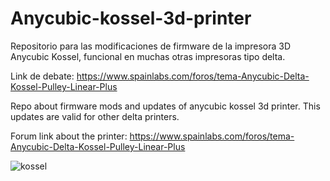 # Anycubic-kossel-3d-printer
Repositorio para las modificaciones de firmware de la impresora 3D Anycubic Kossel, funcional en muchas otras impresoras tipo delta.

Link de debate: https://www.spainlabs.com/foros/tema-Anycubic-Delta-Kossel-Pulley-Linear-Plus

Repo about firmware mods and updates of anycubic kossel 3d printer. This updates are valid for other delta printers.

Forum link about the printer: https://www.spainlabs.com/foros/tema-Anycubic-Delta-Kossel-Pulley-Linear-Plus

![kossel](https://user-images.githubusercontent.com/4805360/28981250-48c9d42e-7951-11e7-886e-67391d3cf304.jpg)
